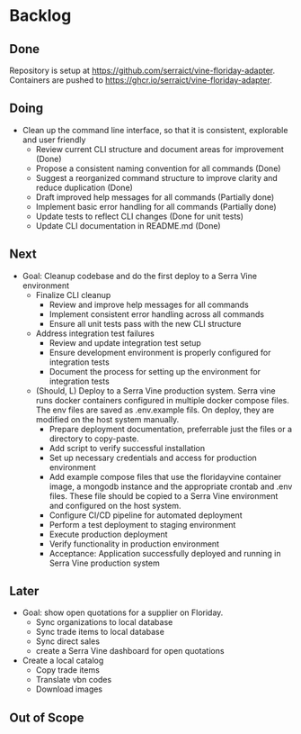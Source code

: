 # Backlog

## Done

Repository is setup at <https://github.com/serraict/vine-floriday-adapter>.
Containers are pushed to <https://ghcr.io/serraict/vine-floriday-adapter>.

## Doing

* Clean up the command line interface, so that it is consistent, explorable and user friendly
  - Review current CLI structure and document areas for improvement (Done)
  - Propose a consistent naming convention for all commands (Done)
  - Suggest a reorganized command structure to improve clarity and reduce duplication (Done)
  - Draft improved help messages for all commands (Partially done)
  - Implement basic error handling for all commands (Partially done)
  - Update tests to reflect CLI changes (Done for unit tests)
  - Update CLI documentation in README.md (Done)

## Next

* Goal: Cleanup codebase and do the first deploy to a Serra Vine environment
  * Finalize CLI cleanup
    - Review and improve help messages for all commands
    - Implement consistent error handling across all commands
    - Ensure all unit tests pass with the new CLI structure
  * Address integration test failures
    - Review and update integration test setup
    - Ensure development environment is properly configured for integration tests
    - Document the process for setting up the environment for integration tests
  * (Should, L) Deploy to a Serra Vine production system.
    Serra vine runs docker containers configured in multiple docker compose files.
    The env files are saved as .env.example fils. On deploy, they are modified on the host system manually.
    - Prepare deployment documentation, preferrable just the files or a directory to copy-paste.
    - Add script to verify successful installation
    - Set up necessary credentials and access for production environment
    - Add example compose files that use the floridayvine container image,
      a mongodb instance and the appropriate crontab and .env files.
      These file should be copied to a Serra Vine environment and configured on the host system.
    - Configure CI/CD pipeline for automated deployment
    - Perform a test deployment to staging environment
    - Execute production deployment
    - Verify functionality in production environment
    - Acceptance: Application successfully deployed and running in Serra Vine production system

## Later

* Goal: show open quotations for a supplier on Floriday.
  * Sync organizations to local database
  * Sync trade items to local database
  * Sync direct sales
  * create a Serra Vine dashboard for open quotations
* Create a local catalog
  * Copy trade items
  * Translate vbn codes
  * Download images 

## Out of Scope
